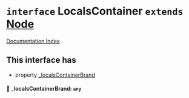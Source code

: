 # `interface` LocalsContainer `extends` [Node](../interface.Node/README.md)

[Documentation Index](../README.md)

## This interface has

- property [\_localsContainerBrand](#-_localscontainerbrand-any)


#### 📄 \_localsContainerBrand: `any`



